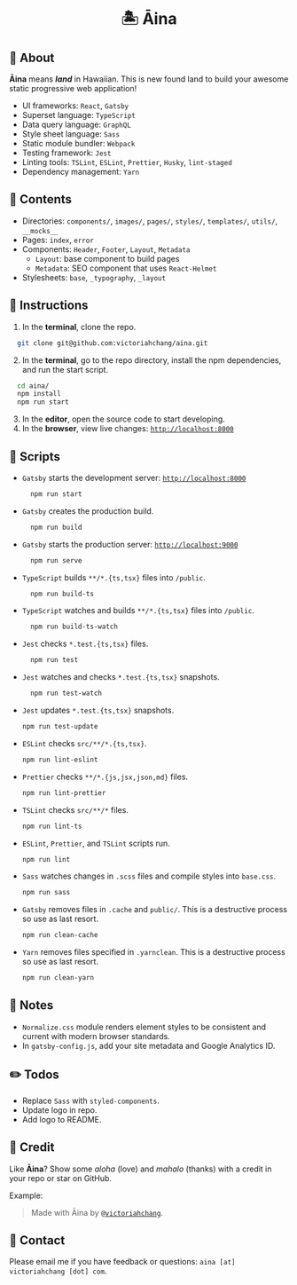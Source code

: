 <h1 align='center'>🏝 Āina</h1>

## 🤔 About

__Āina__ means *__land__* in Hawaiian. This is new found land to build your awesome static progressive web application!

- UI frameworks: `React`, `Gatsby`
- Superset language: `TypeScript`
- Data query language: `GraphQL`
- Style sheet language: `Sass`
- Static module bundler: `Webpack`
- Testing framework: `Jest`
- Linting tools: `TSLint`, `ESLint`, `Prettier`, `Husky`, `lint-staged`
- Dependency management: `Yarn`

## 📖 Contents

- Directories: `components/`, `images/`, `pages/`, `styles/`, `templates/`, `utils/`, `__mocks__`
- Pages: `index`, `error`
- Components: `Header`, `Footer`, `Layout`, `Metadata`
  - `Layout`: base component to build pages
  - `Metadata`: SEO component that uses `React-Helmet`
- Stylesheets: `base`, `_typography`, `_layout`

## 🤖 Instructions

1. In the __terminal__, clone the repo.
  ```sh
    git clone git@github.com:victoriahchang/aina.git
  ```
2. In the __terminal__, go to the repo directory, install the npm dependencies,
   and run the start script.
  ```sh
    cd aina/
    npm install
    npm run start
  ```
3. In the __editor__, open the source code to start developing.
4. In the __browser__, view live changes: [`http://localhost:8000`](http://localhost:8000)

## 🚀 Scripts

- `Gatsby` starts the development server: [`http://localhost:8000`](http://localhost:8000)
  ```sh
    npm run start
  ```

- `Gatsby` creates the production build.
  ```sh
    npm run build
  ```

- `Gatsby` starts the production server: [`http://localhost:9000`](http://localhost:9000)
  ```sh
    npm run serve
  ```

- `TypeScript` builds `**/*.{ts,tsx}` files into `/public`.
  ```sh
    npm run build-ts
  ```

- `TypeScript` watches and builds `**/*.{ts,tsx}` files into `/public`.
  ```sh
    npm run build-ts-watch
  ```

- `Jest` checks `*.test.{ts,tsx}` files.
  ```sh
    npm run test
  ```

- `Jest` watches and checks `*.test.{ts,tsx}` snapshots.
  ```sh
    npm run test-watch
    ```

- `Jest` updates `*.test.{ts,tsx}` snapshots.
    ```sh
    npm run test-update
    ```

- `ESLint` checks `src/**/*.{ts,tsx}`.
    ```sh
    npm run lint-eslint
    ```

- `Prettier` checks `**/*.{js,jsx,json,md}` files.
    ```sh
    npm run lint-prettier
    ```

- `TSLint` checks `src/**/*` files.
    ```sh
    npm run lint-ts
    ```

- `ESLint`, `Prettier`, and `TSLint` scripts run.
    ```sh
    npm run lint
    ```

- `Sass` watches changes in `.scss` files and compile styles into `base.css`.
    ```sh
    npm run sass
    ```

- `Gatsby` removes files in `.cache` and `public/`. This is a destructive process so use as last resort.
    ```sh
    npm run clean-cache
    ```

- `Yarn` removes files specified in `.yarnclean`. This is a destructive process so use as last resort.
    ```sh
    npm run clean-yarn
    ```

## 📝 Notes

- `Normalize.css` module renders element styles to be consistent and current with modern browser standards.
- In `gatsby-config.js`, add your site metadata and Google Analytics ID.

## ✏️ Todos

- Replace `Sass` with `styled-components`.
- Update logo in repo.
- Add logo to README.

## 🌟 Credit

Like __Āina__? Show some *aloha* (love) and *mahalo* (thanks) with a credit in your repo or star on GitHub.

Example:
> Made with Āina by [`@victoriahchang`](https://github.com/victoriahchang).


## 💌 Contact

Please email me if you have feedback or questions: `aina [at] victoriahchang [dot] com`.
